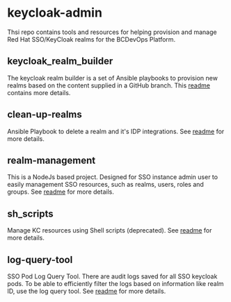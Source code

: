 # keycloak-admin
Thsi repo contains tools and resources for helping provision and manage Red Hat SSO/KeyCloak realms for the BCDevOps Platform. 

## keycloak_realm_builder
The keycloak realm builder is a set of Ansible playbooks to provision new realms based on the content supplied in a GitHub branch. This [readme](keycloak_realm_builder/readme.md) contains more details.

## clean-up-realms
Ansible Playbook to delete a realm and it's IDP integrations. See [readme](clean-up-realms/README.md) for more details.

## realm-management
This is a NodeJs based project. Designed for SSO instance admin user to easily management SSO resources, such as realms, users, roles and groups. See [readme](realm-management/README.md) for more details.

## sh_scripts
Manage KC resources using Shell scripts (deprecated). See [readme](sh_scripts/readme.md) for more details.

## log-query-tool
SSO Pod Log Query Tool. There are audit logs saved for all SSO keycloak pods. To be able to efficiently filter the logs based on information like realm ID, use the log query tool. See [readme](log-query-tool/README.md) for more details.
